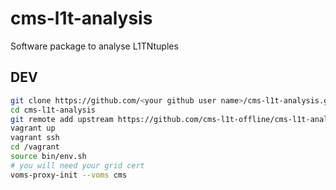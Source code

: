 # cms-l1t-analysis
Software package to analyse L1TNtuples


## DEV
```bash
git clone https://github.com/<your github user name>/cms-l1t-analysis.git
cd cms-l1t-analysis
git remote add upstream https://github.com/cms-l1t-offline/cms-l1t-analysis.git
vagrant up
vagrant ssh
cd /vagrant
source bin/env.sh
# you will need your grid cert
voms-proxy-init --voms cms

```
